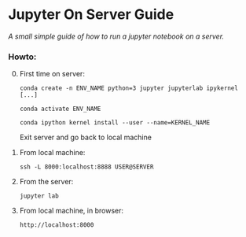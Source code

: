 # Jupyter On Server Guide
_A small simple guide of how to run a jupyter notebook on a server._


### Howto:

0. First time on server: 

    `conda create -n ENV_NAME python=3 jupyter jupyterlab ipykernel [...]` 
    
    `conda activate ENV_NAME` 
    
    `conda ipython kernel install --user --name=KERNEL_NAME` 
    
    Exit server and go back to local machine
 

1. From local machine:

    `ssh -L 8000:localhost:8888 USER@SERVER` 

2. From the server:
    
    `jupyter lab`
    
3. From local machine, in browser:
    
    `http://localhost:8000`
